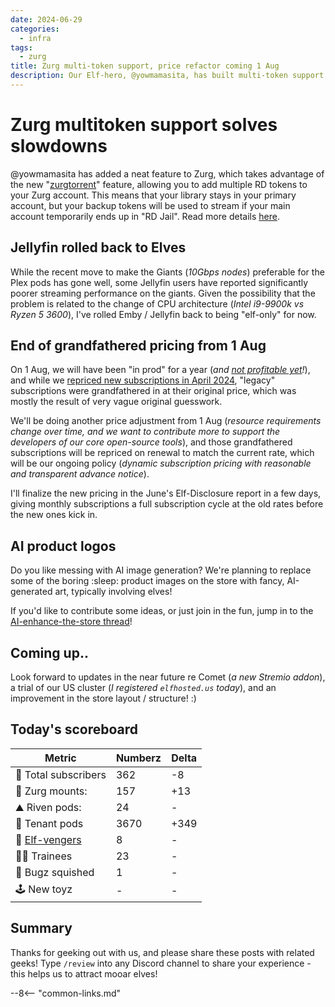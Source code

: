 ```yaml
---
date: 2024-06-29
categories:
  - infra
tags:
  - zurg
title: Zurg multi-token support, price refactor coming 1 Aug
description: Our Elf-hero, @yowmamasita, has built multi-token support into Zurg, so you can create a "fallback" account if you get rate-limited
---
```


# Zurg multitoken support solves slowdowns

\@yowmamasita has added a neat feature to Zurg, which takes advantage of the new "[zurgtorrent](https://github.com/debridmediamanager/zurg-testing/wiki/zurgtorrent-v0.10)" feature, allowing you to add multiple RD tokens to your Zurg account. This means that your library stays in your primary account, but your backup tokens will be used to stream if your main account temporarily ends up in "RD Jail". Read more details [here](https://www.patreon.com/posts/how-to-bypass-107090551).

<!-- more -->

## Jellyfin rolled back to Elves

While the recent move to make the Giants (*10Gbps nodes*) preferable for the Plex pods has gone well, some Jellyfin users have reported significantly poorer streaming performance on the giants. Given the possibility that the problem is related to the change of CPU architecture (*Intel i9-9900k vs Ryzen 5 3600*), I've rolled Emby / Jellyfin back to being "elf-only" for now.

## End of grandfathered pricing from 1 Aug

On 1 Aug, we will have been "in prod" for a year (*and [not profitable yet](/open/)!*), and while we [repriced new subscriptions in April 2024](https://elfhosted.com/blog/2024/03/20/planned-for-1-april-2024/), "legacy" subscriptions were grandfathered in at their original price, which was mostly the result of very vague original guesswork.

We'll be doing another price adjustment from 1 Aug (*resource requirements change over time, and we want to contribute more to support the developers of our core open-source tools*), and those grandfathered subscriptions will be repriced on renewal to match the current rate, which will be our ongoing policy (*dynamic subscription pricing with reasonable and transparent advance notice*).

I'll finalize the new pricing in the June's Elf-Disclosure report in a few days, giving monthly subscriptions a full subscription cycle at the old rates before the new ones kick in.

## AI product logos

Do you like messing with AI image generation? We're planning to replace some of the boring :sleep: product images on the store with fancy, AI-generated art, typically involving elves! 

If you'd like to contribute some ideas, or just join in the fun, jump in to the [AI-enhance-the-store thread](https://discord.com/channels/396055506072109067/1256221423123304468)!

## Coming up..

Look forward to updates in the near future re Comet (*a new Stremio addon*), a trial of our US cluster (*I registered `elfhosted.us` today*), and an improvement in the store layout / structure! :)

## Today's scoreboard

Metric | Numberz | Delta
---------|----------|----------
🧝 Total subscribers | 362 | -8
👾 Zurg mounts: | 157 | +13
⛰ Riven pods: | 24 | -
🐬 Tenant pods | 3670 | +349
🦸 [Elf-vengers](https://elfhosted.com/team/#elf-vengers) | 8 | -
🧑‍🎓 Trainees | 23 | -
🐛 Bugz squished | 1 | -
🕹️ New toyz | - | -

## Summary

Thanks for geeking out with us, and please share these posts with related geeks! Type `/review` into any Discord channel to share your experience - this helps us to attract mooar elves!

--8<-- "common-links.md"
